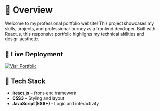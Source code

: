 # 🌟 Overview

Welcome to my professional portfolio website! This project showcases my skills, projects, and professional journey as a frontend developer. Built with React.js, this responsive portfolio highlights my technical abilities and design aesthetic.

## 🚀 Live Deployment

[![Visit Portfolio](https://img.shields.io/badge/Visit-My_Portfolio-8A2BE2?style=for-the-badge&logo=vercel)](https://portfolio-yafa.vercel.app/)

## 🔧 Tech Stack

- **React.js** – Front-end framework
- **CSS3** – Styling and layout
- **JavaScript (ES6+)** – Logic and interactivity
